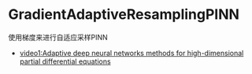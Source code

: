# GradientAdaptiveResamplingPINN
使用梯度来进行自适应采样PINN

- [video1:Adaptive deep neural networks methods for high-dimensional partial differential equations](https://www.bilibili.com/video/BV1j3411K7GK/)
